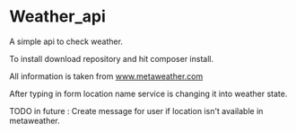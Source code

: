 Weather_api
===========

A simple api to check weather. 

To install download repository and hit composer install. 

All information is taken from www.metaweather.com

After typing in form location name service is changing it into weather state. 

TODO in future : Create message for user if location isn't available in metaweather.  
